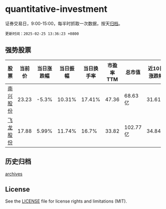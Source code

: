 # quantitative-investment

证券交易日，9:00-15:00，每半时抓取一次数据，按天[归档](archives)。

`更新时间：2025-02-25 13:36:23 +0800`

## 强势股票

|股票|当前价|当日涨跌幅|当日振幅|当日换手率|市盈率TTM|总市值|近10日涨跌幅|
|----|----|----|----|----|----|----|----|
|[南兴股份](https://xueqiu.com/S/SZ002757)|23.23|-5.3%|10.31%|17.41%|47.36|68.63亿|31.61%|
|[飞龙股份](https://xueqiu.com/S/SZ002536)|17.88|5.99%|11.74%|16.7%|33.82|102.77亿|34.84%|

## 历史归档

[archives](archives)

## License

See the [LICENSE](LICENSE) file for license rights and limitations (MIT).